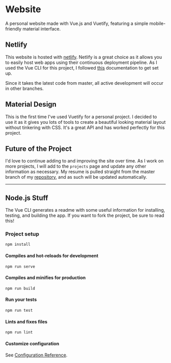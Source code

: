 # Website
A personal website made with Vue.js and Vuetify, featuring a simple mobile-friendly material interface.

## Netlify
This website is hosted with [netlify](https://www.netlify.com/). Netlify is a great choice as it allows you to easily host web apps using their continuous deployment pipeline. As I used the Vue CLI for this project, I followed [this](https://cli.vuejs.org/guide/deployment.html#netlify) documentation to get set up.

Since it takes the latest code from master, all active development will occur in other branches.

## Material Design
This is the first time I've used Vuetify for a personal project. I decided to use it as it gives you lots of tools to create a beautiful looking material layout without tinkering with CSS. It's a great API and has worked perfectly for this project.

## Future of the Project
I'd love to continue adding to and improving the site over time. As I work on more projects, I will add to the `projects` page and update any other information as necessary. My resume is pulled straight from the master branch of my [repository](https://github.com/ZacJoffe/latex-resume), and as such will be updated automatically.

---

## Node.js Stuff
The Vue CLI generates a readme with some useful information for installing, testing, and building the app. If you want to fork the project, be sure to read this!

### Project setup
```
npm install
```

#### Compiles and hot-reloads for development
```
npm run serve
```

#### Compiles and minifies for production
```
npm run build
```

#### Run your tests
```
npm run test
```

#### Lints and fixes files
```
npm run lint
```

#### Customize configuration
See [Configuration Reference](https://cli.vuejs.org/config/).